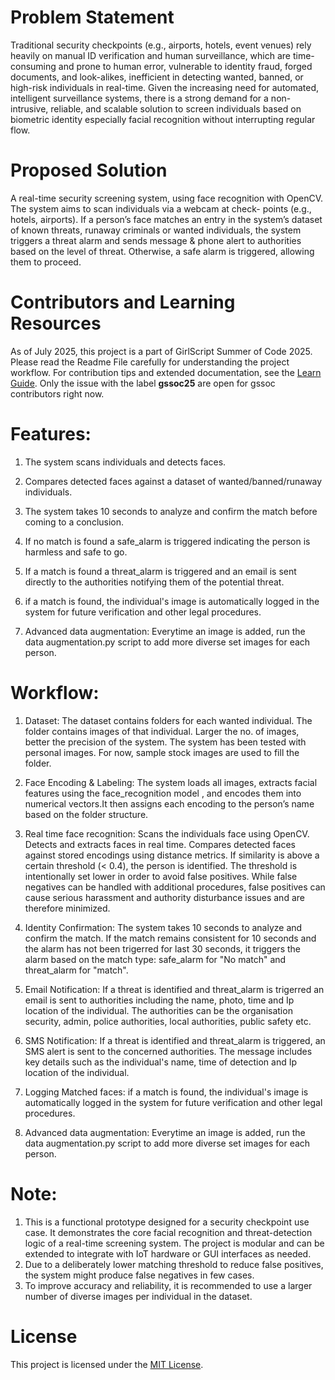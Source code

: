 # Problem Statement
Traditional security checkpoints (e.g., airports, hotels, event venues) rely heavily on manual ID verification and human surveillance, which are time-consuming and prone to human error, vulnerable to identity fraud, forged documents, and look-alikes, inefficient in detecting wanted, banned, or high-risk individuals in real-time. Given the increasing need for automated, intelligent surveillance systems, there is a strong demand for a non-intrusive, reliable, and scalable solution to screen individuals based on biometric identity especially facial recognition without interrupting regular flow.

# Proposed Solution
A real-time security screening system, using face recognition with OpenCV. The system aims to scan individuals via a webcam at check- points (e.g., hotels, airports). If a person’s face matches an entry in the system’s dataset of known threats, runaway criminals or wanted individuals, the system triggers a threat alarm and sends message & phone alert to authorities based on the level of threat. Otherwise, a safe alarm is triggered, allowing them to proceed.

# Contributors and Learning Resources
As of July 2025, this project is a part of GirlScript Summer of Code 2025. Please read the Readme File carefully for understanding the  project workflow. For contribution tips and extended documentation, see the [Learn Guide](./learn.md).
Only the issue with the label __gssoc25__ are open for gssoc contributors right now.

# Features:
1. The system scans individuals and detects faces.

2. Compares detected faces against a dataset of wanted/banned/runaway individuals.

3. The system takes 10 seconds to analyze and confirm the match before coming to a conclusion.

4. If no match is found a safe_alarm is triggered indicating the person is harmless and safe to go.

5. If a match is found a threat_alarm is triggered and an email is sent directly to the authorities notifying them of the potential threat.

6. if a match is found, the individual's image is automatically logged in the system for future verification and other legal procedures.

7. Advanced data augmentation: Everytime an image is added, run the data augmentation.py script to add more diverse set images for each person.

# Workflow:
1. Dataset: The dataset contains folders for each wanted individual. The folder contains images of that individual. Larger the no. of images, better the precision of the system. The system has been tested with personal images. For now, sample stock images are used to fill the folder.

2. Face Encoding & Labeling: The system loads all images, extracts facial features using the face_recognition model , and encodes them into numerical vectors.It then assigns each encoding to the person’s name based on the folder structure.

3. Real time face recognition: Scans the individuals face using OpenCV. Detects and extracts faces in real time. Compares detected faces against stored encodings using distance metrics. If similarity is above a certain threshold (< 0.4), the person is identified. The threshold is intentionally set lower in order to avoid false positives. While false negatives can be handled with additional procedures, false positives can cause serious harassment and authority disturbance issues and are therefore minimized.

4. Identity Confirmation: The system takes 10 seconds to analyze and confirm the match. If the match remains consistent for 10 seconds and the alarm has not been trigerred for last 30 seconds, it triggers the alarm based on the match type: safe_alarm for "No match" and threat_alarm for "match".

5. Email Notification: If a threat is identified and threat_alarm is trigerred an email is sent to authorities including the name, photo, time and Ip location of the individual. The authorities can be the organisation security, admin, police authorities, local authorities, public safety etc.

6. SMS Notification:
If a threat is identified and threat_alarm is triggered, an SMS alert is sent to the concerned authorities. The message includes key details such as the individual's name, time of detection and Ip location of the individual.

7. Logging Matched faces: if a match is found, the individual's image is automatically logged in the system for future verification and other legal procedures.

8. Advanced data augmentation: Everytime an image is added, run the data augmentation.py script to add more diverse set images for each person.

# Note:
1. This is a functional prototype designed for a security checkpoint use case. It demonstrates the core facial recognition and threat-detection logic of a real-time screening system. The project is modular and can be extended to integrate with IoT hardware or GUI interfaces as needed.
2. Due to a deliberately lower matching threshold to reduce false positives, the system might produce false negatives in few cases.
3. To improve accuracy and reliability, it is recommended to use a larger number of diverse images per individual in the dataset.

# License
This project is licensed under the [MIT License](LICENSE).

